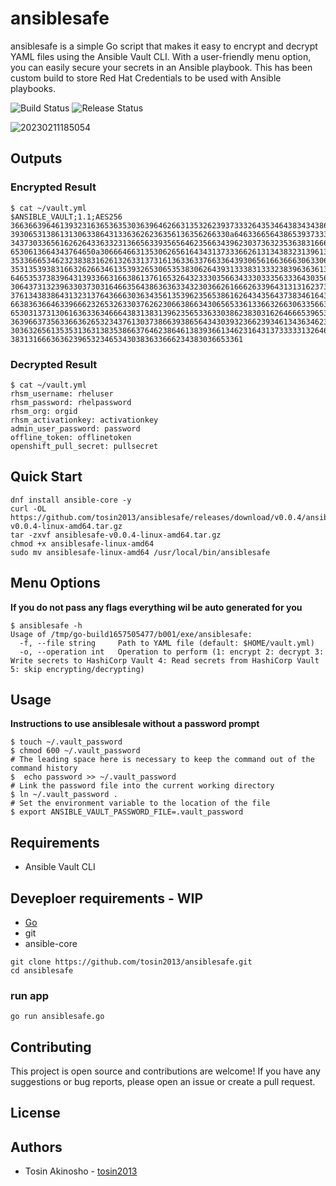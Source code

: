 # ansiblesafe
ansiblesafe is a simple Go script that makes it easy to encrypt and decrypt YAML files using the Ansible Vault CLI. With a user-friendly menu option, you can easily secure your secrets in an Ansible playbook. This has been custom build to store Red Hat Credentials to be used with Ansible playbooks. 

![Build Status](https://github.com/tosin2013/ansiblesafe/actions/workflows/build.yml/badge.svg)
![Release Status](https://github.com/tosin2013/ansiblesafe/actions/workflows/release.yml/badge.svg)

![20230211185054](https://i.imgur.com/gsItHDF.png)

## Outputs

### Encrypted Result 
```
$ cat ~/vault.yml 
$ANSIBLE_VAULT;1.1;AES256
36636639646139323163653635303639646266313532623937333264353464383434386432643331
3930653138613130633864313363626236356136356266330a646336656438653937333434306638
34373033656162626433633231366563393565646235663439623037363235363831666433623266
6530613664343764650a306664663135306265616434313733366261313438323139613964613433
35336665346232383831626132633137316136336337663364393065616636663063306536346337
35313539383166326266346135393265306535383062643931333831333238396363613563373735
64653537383964313933663166386137616532643233303566343330333563336430356161363665
30643731323963303730316466356438636363343230366261666263396431313162373961313866
37613438386431323137643666303634356135396235653861626434356437383461643661643662
66383636646339666232653263303762623066386634306565336133663266306335663364383733
65303137313061636336346664383138313962356533633038623830316264666539653933386161
36396637356336636265323437613037386639386564343039323662393461343634623864336666
30363265613535313631383538663764623864613839366134623164313733333132646139616637
3831316663636239653234653430383633666234383036653361
```

### Decrypted Result 
```
$ cat ~/vault.yml 
rhsm_username: rheluser
rhsm_password: rhelpassword
rhsm_org: orgid
rhsm_activationkey: activationkey
admin_user_password: password
offline_token: offlinetoken
openshift_pull_secret: pullsecret
```

## Quick Start 
```
dnf install ansible-core -y 
curl -OL https://github.com/tosin2013/ansiblesafe/releases/download/v0.0.4/ansiblesafe-v0.0.4-linux-amd64.tar.gz
tar -zxvf ansiblesafe-v0.0.4-linux-amd64.tar.gz
chmod +x ansiblesafe-linux-amd64 
sudo mv ansiblesafe-linux-amd64 /usr/local/bin/ansiblesafe
```

## Menu Options 
**If you do not pass any flags everything wil be auto generated for you**
```
$ ansiblesafe -h
Usage of /tmp/go-build1657505477/b001/exe/ansiblesafe:
  -f, --file string     Path to YAML file (default: $HOME/vault.yml)
  -o, --operation int   Operation to perform (1: encrypt 2: decrypt 3: Write secrets to HashiCorp Vault 4: Read secrets from HashiCorp Vault 5: skip encrypting/decrypting)
```

## Usage
**Instructions to use ansiblesale without a password prompt**
```
$ touch ~/.vault_password
$ chmod 600 ~/.vault_password
# The leading space here is necessary to keep the command out of the command history
$  echo password >> ~/.vault_password
# Link the password file into the current working directory
$ ln ~/.vault_password .
# Set the environment variable to the location of the file
$ export ANSIBLE_VAULT_PASSWORD_FILE=.vault_password
```

## Requirements
* Ansible Vault CLI

## Deveploer requirements - WIP
* [Go](https://gist.github.com/tosin2013/d4f4420231a96aed2116efb4d6b151a0)
* git
* ansible-core
```
git clone https://github.com/tosin2013/ansiblesafe.git
cd ansiblesafe
```
### run app
``` 
go run ansiblesafe.go
```

## Contributing
This project is open source and contributions are welcome! If you have any suggestions or bug reports, please open an issue or create a pull request.

## License


## Authors
* Tosin Akinosho - [tosin2013](https://github.com/tosin2013)


